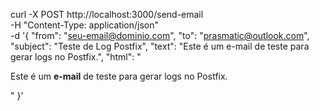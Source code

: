 curl -X POST http://localhost:3000/send-email \
     -H "Content-Type: application/json" \
     -d '{
           "from": "seu-email@dominio.com",
           "to": "prasmatic@outlook.com",
           "subject": "Teste de Log Postfix",
           "text": "Este é um e-mail de teste para gerar logs no Postfix.",
           "html": "<p>Este é um <strong>e-mail</strong> de teste para gerar logs no Postfix.</p>"
         }'